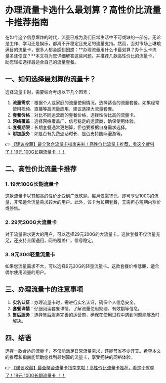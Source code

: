 # 办理流量卡选什么最划算？高性价比流量卡推荐指南

在如今这个信息爆炸的时代，流量已成为我们日常生活中不可或缺的一部分。无论是工作、学习还是娱乐，都离不开稳定且充足的流量支持。然而，面对市场上琳琅满目的流量卡，很多人都会感到困惑：**办理流量用什么卡最划算？办什么卡流量多还便宜？**本文将为您详细解答这些问题，并推荐几款高性价比的流量卡，助您轻松选择最适合自己的流量套餐。

## 一、如何选择最划算的流量卡？

选择流量卡时，需要综合考虑以下几个因素：

1. **流量需求**：根据个人或家庭的流量使用情况，选择适合的流量套餐。如果经常使用视频、直播等高流量应用，建议选择大流量套餐。
2. **套餐价格**：对比不同运营商的套餐价格，选择性价比高的流量卡。
3. **网络覆盖**：选择网络覆盖广、信号稳定的运营商，确保使用体验。
4. **套餐期限**：长期套餐通常更划算，但也要根据自身需求选择。
5. **附加服务**：如是否有免费通话时长、是否支持国际漫游等。

👉 [【建议收藏】最全聚合流量卡指南来啦！高性价比流量卡推荐，看这个就够了！19元 100G长期流量卡 ！！](https://bit.ly/Liuliangka)

## 二、高性价比流量卡推荐

### 1. 19元100G长期流量卡
这款流量卡以其超高的性价比受到广泛欢迎。每月仅需19元，即可享受100G的流量，非常适合流量需求较大的用户。此外，该卡为长期套餐，无需担心短期内涨价或停售。

### 2. 29元200G大流量卡
对于流量需求更大的用户，可以选择29元200G的大流量卡。这款套餐不仅流量充足，还支持全国通用，网络覆盖广，信号稳定。

### 3. 9元30G轻量流量卡
如果您流量需求不大，可以选择9元30G的轻量流量卡。这款套餐价格低廉，适合偶尔使用流量的用户。

## 三、办理流量卡的注意事项

1. **实名认证**：办理流量卡时，需进行实名认证，确保个人信息安全。
2. **套餐详情**：仔细阅读套餐详情，了解流量使用规则、有效期等信息。
3. **售后服务**：选择售后服务完善的运营商，确保在使用过程中遇到问题能够及时解决。

## 四、结语

选择一款合适的流量卡，不仅能满足日常流量需求，还能节省不少开支。希望本文的推荐和指南能帮助您找到最划算的流量卡，享受畅快的网络体验。

👉 [【建议收藏】最全聚合流量卡指南来啦！高性价比流量卡推荐，看这个就够了！19元 100G长期流量卡 ！！](https://bit.ly/Liuliangka)